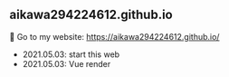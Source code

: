 ## aikawa294224612.github.io
👐 Go to my website: https://aikawa294224612.github.io/

- 2021.05.03: start this web
- 2021.05.03: Vue render
